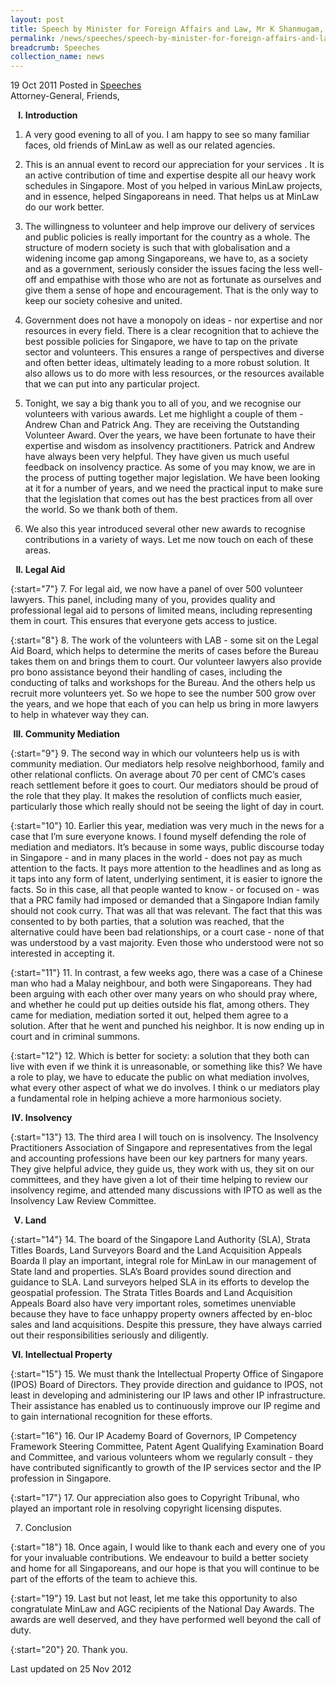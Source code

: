 ```yaml
---
layout: post
title: Speech by Minister for Foreign Affairs and Law, Mr K Shanmugam, at the Ministry of Law Appreciation Dinner 2011
permalink: /news/speeches/speech-by-minister-for-foreign-affairs-and-law-mr-k-shanmugam-at-the-ministry-of-law-appreciation
breadcrumb: Speeches
collection_name: news
---
```


19 Oct 2011 Posted in [Speeches](/news/speeches)
<br>
Attorney-General,
Friends,


<ol style="list-style-type: upper-roman;font-weight:bold;">
<li>Introduction</li>
</ol>

1. A very good evening to all of you. I am happy to see so many familiar faces, old friends of MinLaw as well as our related agencies.

2. This is an annual event to record our appreciation for your services . It is an active contribution of time and expertise despite all our heavy work schedules in Singapore. Most of you helped in various MinLaw projects, and in essence, helped Singaporeans in need. That helps us at MinLaw do our work better.

3. The willingness to volunteer and help improve our delivery of services and public policies is really important for the country as a whole. The structure of modern society is such that with globalisation and a widening income gap among Singaporeans, we have to, as a society and as a government, seriously consider the issues facing the less well-off and empathise with those who are not as fortunate as ourselves and give them a sense of hope and encouragement. That is the only way to keep our society cohesive and united.

4. Government does not have a monopoly on ideas - nor expertise and nor resources in every field. There is a clear recognition that to achieve the best possible policies for Singapore, we have to tap on the private sector and volunteers. This ensures a range of perspectives and diverse and often better ideas, ultimately leading to a more robust solution. It also allows us to do more with less resources, or the resources available that we can put into any particular project.

5. Tonight, we say a big thank you to all of you, and we recognise our volunteers with various awards. Let me highlight a couple of them - Andrew Chan and Patrick Ang. They are receiving the Outstanding Volunteer Award. Over the years, we have been fortunate to have their expertise and wisdom as insolvency practitioners. Patrick and Andrew have always been very helpful. They have given us much useful feedback on insolvency practice. As some of you may know, we are in the process of putting together major legislation. We have been looking at it for a number of years, and we need the practical input to make sure that the legislation that comes out has the best practices from all over the world. So we thank both of them.

6. We also this year introduced several other new awards to recognise contributions in a variety of ways. Let me now touch on each of these areas.


<ol start="2" style="list-style-type: upper-roman;font-weight:bold;">
<li> Legal Aid</li>
</ol>

{:start="7"}
7. For legal aid, we now have a panel of over 500 volunteer lawyers. This panel, including many of you, provides quality and professional legal aid to persons of limited means, including representing them in court. This ensures that everyone gets access to justice.

{:start="8"}
8. The work of the volunteers with LAB - some sit on the Legal Aid Board, which helps to determine the merits of cases before the Bureau takes them on and brings them to court. Our volunteer lawyers also provide pro bono assistance beyond their handling of cases, including the conducting of talks and workshops for the Bureau. And the others help us recruit more volunteers yet. So we hope to see the number 500 grow over the years, and we hope that each of you can help us bring in more lawyers to help in whatever way they can.

<ol start="3" style="list-style-type: upper-roman;font-weight:bold;">
<li>Community Mediation</li>
</ol>

{:start="9"}
9. The second way in which our volunteers help us is with community mediation. Our mediators help resolve neighborhood, family and other relational conflicts. On average about 70 per cent of CMC’s cases reach settlement before it goes to court. Our mediators should be proud of the role that they play. It makes the resolution of conflicts much easier, particularly those which really should not be seeing the light of day in court.

{:start="10"}
10. Earlier this year, mediation was very much in the news for a case that I’m sure everyone knows. I found myself defending the role of mediation and mediators. It’s because in some ways, public discourse today in Singapore - and in many places in the world - does not pay as much attention to the facts. It pays more attention to the headlines and as long as it taps into any form of latent, underlying sentiment, it is easier to ignore the facts. So in this case, all that people wanted to know - or focused on - was that a PRC family had imposed or demanded that a Singapore Indian family should not cook curry. That was all that was relevant. The fact that this was consented to by both parties, that a solution was reached, that the alternative could have been bad relationships, or a court case - none of that was understood by a vast majority. Even those who understood were not so interested in accepting it.

{:start="11"}
11. In contrast, a few weeks ago, there was a case of a Chinese man who had a Malay neighbour, and both were Singaporeans. They had been arguing with each other over many years on who should pray where, and whether he could put up deities outside his flat, among others. They came for mediation, mediation sorted it out, helped them agree to a solution. After that he went and punched his neighbor. It is now ending up in court and in criminal summons.

{:start="12"}
12. Which is better for society: a solution that they both can live with even if we think it is unreasonable, or something like this? We have a role to play, we have to educate the public on what mediation involves, what every other aspect of what we do involves. I think o ur mediators play a fundamental role in helping achieve a more harmonious society.



<ol start="4" style="list-style-type: upper-roman;font-weight:bold;">
<li> Insolvency</li>
</ol>

{:start="13"}
13. The third area I will touch on is insolvency. The Insolvency Practitioners Association of Singapore and representatives from the legal and accounting professions have been our key partners for many years. They give helpful advice, they guide us, they work with us, they sit on our committees, and they have given a lot of their time helping to review our insolvency regime, and attended many discussions with IPTO as well as the Insolvency Law Review Committee.


<ol start="5" style="list-style-type: upper-roman; font-weight:bold;">
<li> Land</li>
</ol>

{:start="14"}
14. The board of the Singapore Land Authority (SLA), Strata Titles Boards, Land Surveyors Board and the Land Acquisition Appeals Boarda ll play an important, integral role for MinLaw in our management of State land and properties. SLA’s Board provides sound direction and guidance to SLA. Land surveyors helped SLA in its efforts to develop the geospatial profession. The Strata Titles Boards and Land Acquisition Appeals Board also have very important roles, sometimes unenviable because they have to face unhappy property owners affected by en-bloc sales and land acquisitions. Despite this pressure, they have always carried out their responsibilities seriously and diligently.

<ol start="6" style="list-style-type: upper-roman; font-weight:bold;">
<li> Intellectual Property</li>
</ol>

{:start="15"}
15. We must thank the Intellectual Property Office of Singapore (IPOS) Board of Directors. They provide direction and guidance to IPOS, not least in developing and administering our IP laws and other IP infrastructure. Their assistance has enabled us to continuously improve our IP regime and to gain international recognition for these efforts. 

{:start="16"}
16. Our IP Academy Board of Governors, IP Competency Framework Steering Committee, Patent Agent Qualifying Examination Board and Committee, and various volunteers whom we regularly consult - they have contributed significantly to growth of the IP services sector and the IP profession in Singapore. 

{:start="17"}
17. Our appreciation also goes to Copyright Tribunal, who played an important role in resolving copyright licensing disputes.


<ol start="7">
<li>Conclusion</li>
</ol>

{:start="18"}
18. Once again, I would like to thank each and every one of you for your invaluable contributions. We endeavour to build a better society and home for all Singaporeans, and our hope is that you will continue to be part of the efforts of the team to achieve this.

{:start="19"}
19. Last but not least, let me take this opportunity to also congratulate MinLaw and AGC recipients of the National Day Awards. The awards are well deserved, and they have performed well beyond the call of duty.

{:start="20"}
20. Thank you.                       


<p class="right-side-updated">Last updated on 25 Nov 2012</p> 
